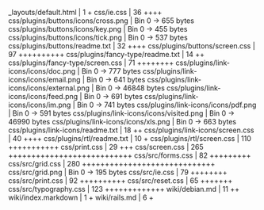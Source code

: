  _layouts/default.html                     |    1 +
 css/ie.css                                |   36 ++++
 css/plugins/buttons/icons/cross.png       |  Bin 0 -> 655 bytes
 css/plugins/buttons/icons/key.png         |  Bin 0 -> 455 bytes
 css/plugins/buttons/icons/tick.png        |  Bin 0 -> 537 bytes
 css/plugins/buttons/readme.txt            |   32 ++++
 css/plugins/buttons/screen.css            |   97 ++++++++++
 css/plugins/fancy-type/readme.txt         |   14 ++
 css/plugins/fancy-type/screen.css         |   71 ++++++++
 css/plugins/link-icons/icons/doc.png      |  Bin 0 -> 777 bytes
 css/plugins/link-icons/icons/email.png    |  Bin 0 -> 641 bytes
 css/plugins/link-icons/icons/external.png |  Bin 0 -> 46848 bytes
 css/plugins/link-icons/icons/feed.png     |  Bin 0 -> 691 bytes
 css/plugins/link-icons/icons/im.png       |  Bin 0 -> 741 bytes
 css/plugins/link-icons/icons/pdf.png      |  Bin 0 -> 591 bytes
 css/plugins/link-icons/icons/visited.png  |  Bin 0 -> 46990 bytes
 css/plugins/link-icons/icons/xls.png      |  Bin 0 -> 663 bytes
 css/plugins/link-icons/readme.txt         |   18 ++
 css/plugins/link-icons/screen.css         |   40 ++++
 css/plugins/rtl/readme.txt                |   10 +
 css/plugins/rtl/screen.css                |  110 +++++++++++
 css/print.css                             |   29 +++
 css/screen.css                            |  265 +++++++++++++++++++++++++++
 css/src/forms.css                         |   82 +++++++++
 css/src/grid.css                          |  280 +++++++++++++++++++++++++++++
 css/src/grid.png                          |  Bin 0 -> 195 bytes
 css/src/ie.css                            |   79 ++++++++
 css/src/print.css                         |   92 ++++++++++
 css/src/reset.css                         |   65 +++++++
 css/src/typography.css                    |  123 +++++++++++++
 wiki/debian.md                            |   11 ++
 wiki/index.markdown                       |    1 +
 wiki/rails.md                             |    6 +
